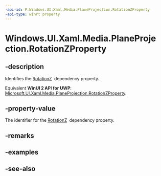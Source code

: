 ```yaml
---
-api-id: P:Windows.UI.Xaml.Media.PlaneProjection.RotationZProperty
-api-type: winrt property
---
```


<!-- Property syntax
public Windows.UI.Xaml.DependencyProperty RotationZProperty { get; }
-->

# Windows.UI.Xaml.Media.PlaneProjection.RotationZProperty

## -description
Identifies the [RotationZ](planeprojection_rotationz.md)  dependency property.

Equivalent **WinUI 2 API for UWP**: [Microsoft.UI.Xaml.Media.PlaneProjection.RotationZProperty](/windows/winui/api/microsoft.ui.xaml.media.planeprojection.rotationzproperty).

## -property-value
The identifier for the [RotationZ](planeprojection_rotationz.md)  dependency property.

## -remarks

## -examples

## -see-also
